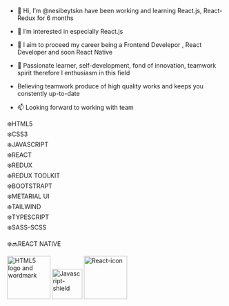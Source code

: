 - 👋 Hi, I’m @nesibeytskn have been working and learning React.js, React-Redux for 6 months 
- 👀 I’m interested in especially React.js
- 🌱 I aim to proceed my career being a Frontend Develepor , React Developer and soon React Native 
- 💞️ Passionate learner, self-development, fond of innovation, teamwork spirit therefore I enthusiasm in this field
- Believing teamwork produce of high quality works and keeps you constently up-to-date

- 📫 Looking forward to working with team 





❄️HTML5 <br>
❄️CSS3<br>
❄️JAVASCRIPT<br>
❄️REACT<br>
❄️REDUX<br>
❄️REDUX TOOLKIT<br>
❄️BOOTSTRAPT<br>
❄️METARIAL UI<br>
❄️TAILWIND<br>
❄️TYPESCRIPT<br>
❄️SASS-SCSS<br>

❄️🔜REACT NATIVE<br>




<a title="W3C, CC BY 3.0 &lt;https://creativecommons.org/licenses/by/3.0&gt;, via Wikimedia Commons" href="https://commons.wikimedia.org/wiki/File:HTML5_logo_and_wordmark.svg"><img width="100" alt="HTML5 logo and wordmark" src="https://upload.wikimedia.org/wikipedia/commons/thumb/6/61/HTML5_logo_and_wordmark.svg/512px-HTML5_logo_and_wordmark.svg.png"></a>
<a title="Omed Habib, Public domain, via Wikimedia Commons" href="https://commons.wikimedia.org/wiki/File:Javascript-shield.svg"><img width="70" alt="Javascript-shield" src="https://upload.wikimedia.org/wikipedia/commons/thumb/d/d4/Javascript-shield.svg/128px-Javascript-shield.svg.png"></a>
<a title="Facebook, Public domain, via Wikimedia Commons" href="https://commons.wikimedia.org/wiki/File:React-icon.svg"><img width="100" alt="React-icon" src="https://upload.wikimedia.org/wikipedia/commons/thumb/a/a7/React-icon.svg/64px-React-icon.svg.png"></a>
